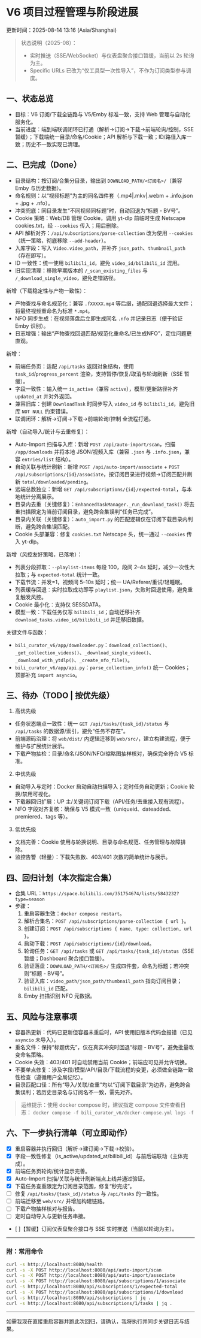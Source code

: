 # V6 项目过程管理与阶段进展

更新时间：2025-08-14 13:16 (Asia/Shanghai)

> 状态说明（2025-08）：
> - 实时推送（SSE/WebSocket）与仪表盘聚合接口暂缓，当前以 2s 轮询为主。
> - Specific URLs 已改为“仅工具型一次性导入”，不作为订阅类型参与调度。

## 一、状态总览
- 目标：V6 订阅/下载全链路与 V5/Emby 标准一致，支持 Web 管理与自动化服务化。
- 当前进度：端到端联调闭环已打通（解析→订阅→下载→前端轮询/控制，SSE 暂缓）；下载端统一目录/命名/Cookie；API 解析与下载一致；ID/路径入库一致；历史不一致实现已清理。

## 二、已完成（Done）
- 目录结构：按订阅/合集分目录，输出到 `DOWNLOAD_PATH/<订阅名>/`（兼容 Emby 与历史数据）。
- 命名规则：以“视频标题”为主的同名四件套（.mp4|.mkv|.webm + .info.json + .jpg + .nfo）。
- 冲突兜底：同目录发生“不同视频同标题”时，自动回退为“标题 - BV号”。
- Cookie 策略：Web/DB 管理 Cookie，调用 yt-dlp 前临时生成 Netscape cookies.txt，经 `--cookies` 传入；用后删除。
- API 解析对齐：`/api/subscriptions/parse-collection` 改为使用 `--cookies`（统一策略，彻底移除 `--add-header`）。
- 入库字段：写入 `Video.video_path`，并补齐 `json_path`、`thumbnail_path`（存在即写）。
- ID 一致性：统一使用 `bilibili_id`，避免 `video_id/bilibili_id` 混用。
- 旧实现清理：移除早期版本的 `/_scan_existing_files` 与 `/_download_single_video`，避免走错路径。

新增（下载稳定性与产物一致性）：
- 产物查找与命名规范化：兼容 `.fXXXXX.mp4` 等后缀，通配回退选择最大文件；将最终视频重命名为标准 `*.mp4`。
- NFO 同步生成：在视频落盘后立即生成同名 `.nfo` 并记录日志（便于验证 Emby 识别）。
- 日志增强：输出“产物查找回退匹配/规范化重命名/已生成NFO”，定位问题更直观。

新增：
- 前端任务页：适配 `/api/tasks` 返回对象结构，使用 `task_id`/`progress_percent` 渲染，支持暂停/恢复/取消与轮询刷新（SSE 暂缓）。
- 字段一致性：输入统一 `is_active`（兼容 `active`），模型/更新路径补齐 `updated_at` 并对外返回。
- 兼容旧库：创建 `DownloadTask` 时同步写入 `video_id` 与 `bilibili_id`，避免旧库 `NOT NULL` 约束错误。
- 联调闭环：解析→订阅→下载→前端轮询/控制 全流程打通。

新增（自动导入/统计与去重修复）：
- Auto-Import 扫描与入库：新增 `POST /api/auto-import/scan`，扫描 `/app/downloads` 并将本地 JSON/视频入库（兼容 `.json` 与 `.info.json`，兼容 `entries/list` 结构）。
- 自动关联与统计刷新：新增 `POST /api/auto-import/associate` + `POST /api/subscriptions/{id}/associate`，按订阅目录进行视频→订阅匹配并刷新 `total/downloaded/pending`。
- 远端总数独立：新增 `GET /api/subscriptions/{id}/expected-total`，与本地统计分离展示。
- 目录内去重（关键修复）：`EnhancedTaskManager._run_download_task()` 将去重扫描限定为当前订阅目录，避免跨合集误判“任务已完成”。
- 目录内关联（关键修复）：`auto_import.py` 的匹配逻辑仅在订阅下载目录内判断，避免跨合集误匹配。
- Cookie 头部兼容：修复 `cookies.txt` Netscape 头，统一通过 `--cookies` 传入 yt-dlp。

新增（风控友好策略，已落地）：
- 列表分段抓取：`--playlist-items` 每段 100，段间 2–4s 延时，减少一次性大拉取；与 `expected-total` 统计一致。
- 下载节流：并发=1，视频间 5–10s 延时；统一 UA/Referer/重试/轻睡眠。
- 列表缓存回退：实时拉取成功即写 `playlist.json`，失败时回退使用，避免重复触发风控。
- Cookie 最小化：支持仅 SESSDATA。
- 模型一致：下载任务仅写 `bilibili_id`；自动迁移补齐 `download_tasks.video_id/bilibili_id` 并迁移旧数据。

关键文件与函数：
- `bili_curator_v6/app/downloader.py`：`download_collection()`、`_get_collection_videos()`、`_download_single_video()`、`_download_with_ytdlp()`、`_create_nfo_file()`。
- `bili_curator_v6/app/api.py`：`parse_collection_info()` 统一 Cookies；顶部补充 `import asyncio`。

## 三、待办（TODO | 按优先级）
1) 高优先级
- 任务状态端点一致性：统一 `GET /api/tasks/{task_id}/status` 与 `/api/tasks` 的数据源/索引，避免“任务不存在”。
- 前端源码治理：将 `web/dist/` 内逻辑迁移到 `web/src/`，建立构建流程，便于维护与扩展统计展示。
- 下载产物抽检：目录/命名/JSON/NFO/缩略图抽样核对，确保完全符合 V5 标准。

2) 中优先级
- 自动导入与定时：Docker 启动自动扫描导入；定时任务自动更新；Cookie 轮换/禁用可视化。
- 下载器回归扩展：UP 主/关键词订阅下载（API/任务/去重接入现有流程）。
- NFO 字段对齐复核：确保与 V5 模式一致（uniqueid、dateadded、premiered、tags 等）。

3) 低优先级
- 文档完善：Cookie 使用与轮换说明、目录与命名规范、任务管理与故障排除。
- 监控告警（轻量）：下载失败数、403/401 次数的简单统计与展示。

## 四、回归计划（本次指定合集）
- 合集 URL：`https://space.bilibili.com/351754674/lists/5843232?type=season`
- 步骤：
  1. 重启容器生效：`docker compose restart`。
  2. 解析合集名：`POST /api/subscriptions/parse-collection { url }`。
  3. 创建订阅：`POST /api/subscriptions { name, type: collection, url }`。
  4. 启动下载：`POST /api/subscriptions/{id}/download`。
  5. 轮询任务：`GET /api/tasks` 或 `GET /api/tasks/{task_id}/status`（SSE 暂缓；Dashboard 聚合接口暂缓）。
  6. 验证落盘：`DOWNLOAD_PATH/<订阅名>/` 生成四件套，命名为标题；若冲突则“标题 - BV号”。
  7. 验证入库：`video_path/json_path/thumbnail_path` 指向订阅目录；`bilibili_id` 匹配。
  8. Emby 扫描识别 NFO 元数据。

## 五、风险与注意事项
- 容器热更新：代码已更新但容器未重启时，API 使用旧版本代码会报错（已见 `asyncio` 未导入）。
- 重名文件：保持“标题优先”，仅在真实冲突时回退“标题 - BV号”，避免批量改变命名策略。
- Cookie 失效：403/401 时自动禁用当前 Cookie；前端应可见并允许切换。
- 不要单点修复：涉及字段/模型/API/目录/下载流程的变更，必须做全链路一致性检查（遵循用户全局记忆）。
 - 目录匹配口径：所有“导入/关联/查重”均以“订阅下载目录”为边界，避免跨合集误判；若历史目录名与订阅名不一致，需先对齐。

> 运维提示：使用 docker compose 时，建议指定 compose 文件查看日志：
> `docker compose -f bili_curator_v6/docker-compose.yml logs -f`

## 六、下一步执行清单（可立即动作）
- [x] 重启容器并执行回归（解析→建订阅→下载→校验）。
- [x] 字段一致性修复（is_active/updated_at/bilibili_id）与前后端联动（主体完成）。
- [x] 前端任务页轮询/统计显示完善。
- [x] Auto-Import 扫描/关联与统计刷新端点上线并通过验证。
- [x] 下载任务查重限定为订阅目录范围，修复“秒完成”。
- [ ] 修复 `/api/tasks/{task_id}/status` 与 `/api/tasks` 的一致性。
- [ ] 前端迁移至 `web/src/` 并增加构建链路。
- [ ] 下载产物抽样核对与报告。
- [ ] 定时自动导入与更新任务串接。
 - [ ]【暂缓】订阅仪表盘聚合接口与 SSE 实时推送（当前以轮询为主）。

---
### 附：常用命令
```bash
curl -s http://localhost:8080/health
curl -s -X POST http://localhost:8080/api/auto-import/scan
curl -s -X POST http://localhost:8080/api/auto-import/associate
curl -s -X POST http://localhost:8080/api/subscriptions/1/associate
curl -s http://localhost:8080/api/subscriptions/1/expected-total
curl -s -X POST http://localhost:8080/api/subscriptions/1/download
curl -s http://localhost:8080/api/subscriptions | jq .
curl -s http://localhost:8080/api/subscriptions/1/tasks | jq .
```

---
如需我现在直接重启容器并跑此次回归，请确认，我将执行并同步关键日志与结果。
